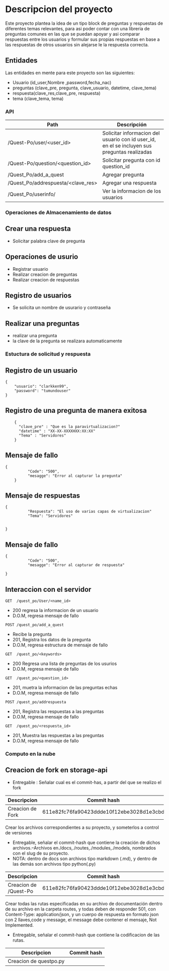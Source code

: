 # Descripcion del proyecto
Este proyecto plantea la idea de un tipo block de preguntas y respuestas de diferentes temas relevantes, para asi poder contar con una libreria de preguntas comunes en las que se puedan apoyar y asi comparar respuestas entre los usuarios y formular sus propias respuestas en base a las respuestas de otros usuarios sin alejarse le la respuesta correcta.

## Entidades

Las entidades en mente para este proyecto son las siguientes:

- Usuario (id_user,Nombre ,password,fecha_nac)
- preguntas (clave_pre, pregunta, clave_usuario, datetime, clave_tema)
- respuesta(clave_res,clave_pre, respuesta)
- tema (clave_tema, tema)

### API

| Path                  | Descripción |
| --------------------- | ----------- |
| /Quest-Po/user/<user_id>|Solicitar informacion del usuario con id user_id, en el se incluyen sus preguntas realizadas|
| /Quest-Po/question/<question_id>|Solicitar pregunta con id question_id|
| /Quest_Po/add_a_quest |Agregar pregunta|
| /Quest_Po/addrespuesta/<clave_res>|Agregar una respuesta|
|/Quest_Po/userinfo/|Ver la informacion de los usuarios|

###  Operaciones de Almacenamiento de datos

## Crear una respuesta
- Solicitar palabra clave de pregunta

## Operaciones de usurio
 - Registrar usuario
 - Realizar creacion de preguntas
 - Realizar creacion de respuestas

## Registro de usuarios
 - Se solicita un nombre de usurario y contraseña

## Realizar una preguntas
- realizar una pregunta
- la clave de la pregunta se realizara automaticamente

### Estuctura de solicitud y respuesta

## Registro de un usuario

```
{
    "usuario": "clarkken99",
    "password": "tumundouser"
}
```
## Registro de una pregunta de manera exitosa
```
    {
      "clave_pre" : "Que es la paravirtualizacion?"
      "datetime" : "XX-XX-XXXXHXX:XX:XX"
      "Tema" : "Servidores"
    }
```

## Mensaje de fallo

```
{
          "Code": "500",
          "mesagge": "Error al capturar la pregunta"
    }
```         

## Mensaje de respuestas            
```
{
          "Respuesta": "El uso de varias capas de virtualizacion"
          "Tema": "Servidores"


}
```

## Mensaje de fallo            
```
{
          "Code": "500",
          "mesagge": "Error al capturar de respuesta"

}
```

## Interaccion con el servidor


`GET  /quest_po/User/<name_id>`

- 200 regresa la informacion de un usuario
- D.O.M, regresa mensaje de fallo

`POST /quest_po/add_a_quest`

- Recibe la pregunta    
- 201, Registra los datos de la pregunta
- D.O.M, regresa estructura de mensaje de fallo     

`GET  /quest_po/<keywords>`

- 200 Regresa una lista de preguntas de los usurios
- D.O.M, regresa mensaje de fallo   

`GET  /quest_po/<question_id>`

- 201, muetra la informacion de las preguntas echas
- D.O.M, regresa mensaje de fallo  


`POST /quest_po/addrespuesta`
- 201, Registra las respuestas a las preguntas
- D.O.M, regresa mensaje de fallo  

`GET  /quest_po/<respuesta_id>`

- 201, Muestra las respuestas a las preguntas
- D.O.M, regresa mensaje de fallo  




### Computo en la nube

## Creacion de fork en storage-api

* Entregable : Señalar cual es el commit-has, a partir del que se realizo el fork

| Descripcion | Commit hash |                    
|----------------|-------------------------------|
|  Creacion de Fork  | 611e82fc76fa90423ddde10f12ebe3028d1e3cbd         |

Crear los archivos correspondientes a su proyecto, y someterlos a control de versiones
- Entregable, señalar el commit-hash que contiene la creación de dichos archivos.–Archivos en./docs,./routes,./modules,./models, nombrados con el slug de su proyecto.
- NOTA: dentro de docs son archivos tipo markdown (.md), y dentro de las demás son archivos tipo python(.py)

|Descripcion                |Commit hash                          
|----------------|-------------------------------|
| Creacion de /Quest-Po  | 611e82fc76fa90423ddde10f12ebe3028d1e3cbd|   


Crear todas las rutas especificadas en su archivo de documentación dentro de su archivo en la carpeta routes, y todas deben de responder 501, con Content-Type: application/json, y un cuerpo de respuesta en formato json con 2 llaves,code y message, el message debe contener el mensaje, Not Implemented.
- Entregable, señalar el commit-hash que contiene la codificacion de las rutas.

|Descripcion                |Commit hash                          
|----------------|-------------------------------|
| Creacion de questpo.py | |    959284a3fbb618af04b39fbc8f8d129aea1b3ffc
